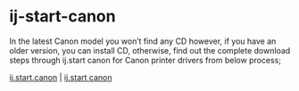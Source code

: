 # ij-start-canon

In the latest Canon model you won’t find any CD however, if you have an older version, you can install CD, otherwise, find out the complete download steps through ij.start canon for Canon printer drivers from below process;

[ij.start.canon](#) | [ij.start canon](#)
